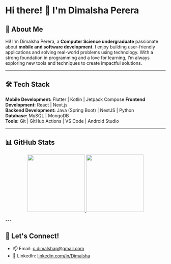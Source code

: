 # Hi there! 👋 I'm Dimalsha Perera

## 🌟 About Me
Hi! I'm Dimalsha Perera, a **Computer Science undergraduate** passionate about **mobile and software development**. I enjoy building user-friendly applications and solving real-world problems using technology. With a strong foundation in programming and a love for learning, I’m always exploring new tools and techniques to create impactful solutions.

---

## 🛠️ Tech Stack

**Mobile Development:** Flutter | Kotlin | Jetpack Compose 
**Frontend Development:** React | Next.js  
**Backend Development:** Java (Spring Boot) | NestJS | Python  
**Database:** MySQL | MongoDB  
**Tools:** Git | GitHub Actions | VS Code | Android Studio  


---
## 📊 GitHub Stats

<p align="center"> <a href="https://github.com/DimalshaPerera"> <img height="180em" src="https://github-readme-stats.vercel.app/api?username=DimalshaPerera&show_icons=true&theme=radical&include_all_commits=true&count_private=true"/> <img height="180em" src="https://github-readme-stats.vercel.app/api/top-langs/?username=DimalshaPerera&layout=compact&theme=radical"/> </a> </p>
---

## 🤝 Let's Connect!
- 📫 Email: [c.dimalshap@gmail.com](mailto:c.dimalshap@gmail.com)
- 💼 LinkedIn: [linkedin.com/in/Dimalsha](https://linkedin.com/in/Dimalsha)

